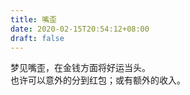 ```yaml
---
title: 嘴歪
date: 2020-02-15T20:54:12+08:00
draft: false
---
```


梦见嘴歪，在金钱方面将好运当头。<br>
也许可以意外的分到红包；或有额外的收入。<br>
